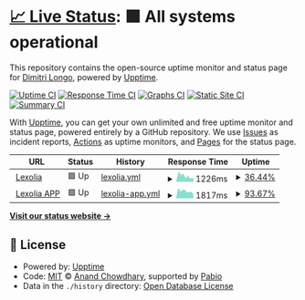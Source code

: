 # [📈 Live Status](https://dimitrilongo.github.io/uptime): <!--live status--> **🟩 All systems operational**

This repository contains the open-source uptime monitor and status page for [Dimitri Longo](https://elanathemes.fr), powered by [Upptime](https://github.com/upptime/upptime).

[![Uptime CI](https://github.com/dimitrilongo/uptime/workflows/Uptime%20CI/badge.svg)](https://github.com/dimitrilongo/uptime/actions?query=workflow%3A%22Uptime+CI%22)
[![Response Time CI](https://github.com/dimitrilongo/uptime/workflows/Response%20Time%20CI/badge.svg)](https://github.com/dimitrilongo/uptime/actions?query=workflow%3A%22Response+Time+CI%22)
[![Graphs CI](https://github.com/dimitrilongo/uptime/workflows/Graphs%20CI/badge.svg)](https://github.com/dimitrilongo/uptime/actions?query=workflow%3A%22Graphs+CI%22)
[![Static Site CI](https://github.com/dimitrilongo/uptime/workflows/Static%20Site%20CI/badge.svg)](https://github.com/dimitrilongo/uptime/actions?query=workflow%3A%22Static+Site+CI%22)
[![Summary CI](https://github.com/dimitrilongo/uptime/workflows/Summary%20CI/badge.svg)](https://github.com/dimitrilongo/uptime/actions?query=workflow%3A%22Summary+CI%22)

With [Upptime](https://upptime.js.org), you can get your own unlimited and free uptime monitor and status page, powered entirely by a GitHub repository. We use [Issues](https://github.com/dimitrilongo/uptime/issues) as incident reports, [Actions](https://github.com/dimitrilongo/uptime/actions) as uptime monitors, and [Pages](https://dimitrilongo.github.io/uptime) for the status page.

<!--start: status pages-->
<!-- This summary is generated by Upptime (https://github.com/upptime/upptime) -->
<!-- Do not edit this manually, your changes will be overwritten -->
<!-- prettier-ignore -->
| URL | Status | History | Response Time | Uptime |
| --- | ------ | ------- | ------------- | ------ |
| <img alt="" src="https://icons.duckduckgo.com/ip3/www.lexolia.com.ico" height="13"> [Lexolia](https://www.lexolia.com) | 🟩 Up | [lexolia.yml](https://github.com/dimitrilongo/uptime/commits/HEAD/history/lexolia.yml) | <details><summary><img alt="Response time graph" src="./graphs/lexolia/response-time-week.png" height="20"> 1226ms</summary><br><a href="https://status.lexolia.com/history/lexolia"><img alt="Response time 1226" src="https://img.shields.io/endpoint?url=https%3A%2F%2Fraw.githubusercontent.com%2Fdimitrilongo%2Fuptime%2FHEAD%2Fapi%2Flexolia%2Fresponse-time.json"></a><br><a href="https://status.lexolia.com/history/lexolia"><img alt="24-hour response time 1184" src="https://img.shields.io/endpoint?url=https%3A%2F%2Fraw.githubusercontent.com%2Fdimitrilongo%2Fuptime%2FHEAD%2Fapi%2Flexolia%2Fresponse-time-day.json"></a><br><a href="https://status.lexolia.com/history/lexolia"><img alt="7-day response time 1226" src="https://img.shields.io/endpoint?url=https%3A%2F%2Fraw.githubusercontent.com%2Fdimitrilongo%2Fuptime%2FHEAD%2Fapi%2Flexolia%2Fresponse-time-week.json"></a><br><a href="https://status.lexolia.com/history/lexolia"><img alt="30-day response time 1226" src="https://img.shields.io/endpoint?url=https%3A%2F%2Fraw.githubusercontent.com%2Fdimitrilongo%2Fuptime%2FHEAD%2Fapi%2Flexolia%2Fresponse-time-month.json"></a><br><a href="https://status.lexolia.com/history/lexolia"><img alt="1-year response time 1226" src="https://img.shields.io/endpoint?url=https%3A%2F%2Fraw.githubusercontent.com%2Fdimitrilongo%2Fuptime%2FHEAD%2Fapi%2Flexolia%2Fresponse-time-year.json"></a></details> | <details><summary><a href="https://status.lexolia.com/history/lexolia">36.44%</a></summary><a href="https://status.lexolia.com/history/lexolia"><img alt="All-time uptime 36.44%" src="https://img.shields.io/endpoint?url=https%3A%2F%2Fraw.githubusercontent.com%2Fdimitrilongo%2Fuptime%2FHEAD%2Fapi%2Flexolia%2Fuptime.json"></a><br><a href="https://status.lexolia.com/history/lexolia"><img alt="24-hour uptime 24.80%" src="https://img.shields.io/endpoint?url=https%3A%2F%2Fraw.githubusercontent.com%2Fdimitrilongo%2Fuptime%2FHEAD%2Fapi%2Flexolia%2Fuptime-day.json"></a><br><a href="https://status.lexolia.com/history/lexolia"><img alt="7-day uptime 36.44%" src="https://img.shields.io/endpoint?url=https%3A%2F%2Fraw.githubusercontent.com%2Fdimitrilongo%2Fuptime%2FHEAD%2Fapi%2Flexolia%2Fuptime-week.json"></a><br><a href="https://status.lexolia.com/history/lexolia"><img alt="30-day uptime 36.44%" src="https://img.shields.io/endpoint?url=https%3A%2F%2Fraw.githubusercontent.com%2Fdimitrilongo%2Fuptime%2FHEAD%2Fapi%2Flexolia%2Fuptime-month.json"></a><br><a href="https://status.lexolia.com/history/lexolia"><img alt="1-year uptime 36.44%" src="https://img.shields.io/endpoint?url=https%3A%2F%2Fraw.githubusercontent.com%2Fdimitrilongo%2Fuptime%2FHEAD%2Fapi%2Flexolia%2Fuptime-year.json"></a></details>
| <img alt="" src="https://icons.duckduckgo.com/ip3/app.lexolia.com.ico" height="13"> [Lexolia APP](https://app.lexolia.com) | 🟩 Up | [lexolia-app.yml](https://github.com/dimitrilongo/uptime/commits/HEAD/history/lexolia-app.yml) | <details><summary><img alt="Response time graph" src="./graphs/lexolia-app/response-time-week.png" height="20"> 1817ms</summary><br><a href="https://status.lexolia.com/history/lexolia-app"><img alt="Response time 1817" src="https://img.shields.io/endpoint?url=https%3A%2F%2Fraw.githubusercontent.com%2Fdimitrilongo%2Fuptime%2FHEAD%2Fapi%2Flexolia-app%2Fresponse-time.json"></a><br><a href="https://status.lexolia.com/history/lexolia-app"><img alt="24-hour response time 974" src="https://img.shields.io/endpoint?url=https%3A%2F%2Fraw.githubusercontent.com%2Fdimitrilongo%2Fuptime%2FHEAD%2Fapi%2Flexolia-app%2Fresponse-time-day.json"></a><br><a href="https://status.lexolia.com/history/lexolia-app"><img alt="7-day response time 1817" src="https://img.shields.io/endpoint?url=https%3A%2F%2Fraw.githubusercontent.com%2Fdimitrilongo%2Fuptime%2FHEAD%2Fapi%2Flexolia-app%2Fresponse-time-week.json"></a><br><a href="https://status.lexolia.com/history/lexolia-app"><img alt="30-day response time 1817" src="https://img.shields.io/endpoint?url=https%3A%2F%2Fraw.githubusercontent.com%2Fdimitrilongo%2Fuptime%2FHEAD%2Fapi%2Flexolia-app%2Fresponse-time-month.json"></a><br><a href="https://status.lexolia.com/history/lexolia-app"><img alt="1-year response time 1817" src="https://img.shields.io/endpoint?url=https%3A%2F%2Fraw.githubusercontent.com%2Fdimitrilongo%2Fuptime%2FHEAD%2Fapi%2Flexolia-app%2Fresponse-time-year.json"></a></details> | <details><summary><a href="https://status.lexolia.com/history/lexolia-app">93.67%</a></summary><a href="https://status.lexolia.com/history/lexolia-app"><img alt="All-time uptime 93.67%" src="https://img.shields.io/endpoint?url=https%3A%2F%2Fraw.githubusercontent.com%2Fdimitrilongo%2Fuptime%2FHEAD%2Fapi%2Flexolia-app%2Fuptime.json"></a><br><a href="https://status.lexolia.com/history/lexolia-app"><img alt="24-hour uptime 100.00%" src="https://img.shields.io/endpoint?url=https%3A%2F%2Fraw.githubusercontent.com%2Fdimitrilongo%2Fuptime%2FHEAD%2Fapi%2Flexolia-app%2Fuptime-day.json"></a><br><a href="https://status.lexolia.com/history/lexolia-app"><img alt="7-day uptime 93.67%" src="https://img.shields.io/endpoint?url=https%3A%2F%2Fraw.githubusercontent.com%2Fdimitrilongo%2Fuptime%2FHEAD%2Fapi%2Flexolia-app%2Fuptime-week.json"></a><br><a href="https://status.lexolia.com/history/lexolia-app"><img alt="30-day uptime 93.67%" src="https://img.shields.io/endpoint?url=https%3A%2F%2Fraw.githubusercontent.com%2Fdimitrilongo%2Fuptime%2FHEAD%2Fapi%2Flexolia-app%2Fuptime-month.json"></a><br><a href="https://status.lexolia.com/history/lexolia-app"><img alt="1-year uptime 93.67%" src="https://img.shields.io/endpoint?url=https%3A%2F%2Fraw.githubusercontent.com%2Fdimitrilongo%2Fuptime%2FHEAD%2Fapi%2Flexolia-app%2Fuptime-year.json"></a></details>

<!--end: status pages-->

[**Visit our status website →**](https://dimitrilongo.github.io/uptime)

## 📄 License

- Powered by: [Upptime](https://github.com/upptime/upptime)
- Code: [MIT](./LICENSE) © [Anand Chowdhary](https://anandchowdhary.com), supported by [Pabio](https://pabio.com)
- Data in the `./history` directory: [Open Database License](https://opendatacommons.org/licenses/odbl/1-0/)
